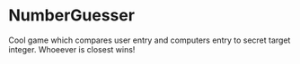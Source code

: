 # NumberGuesser

Cool game which compares user entry and computers entry to secret target integer. Whoeever is closest wins!
